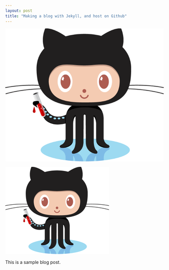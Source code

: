 ```yaml
---
layout: post
title: "Making a blog with Jekyll, and host on Github"
---
```


![octojekyll](/images/blog/octojekyll.png)

<img class="alignnone size-full wp-image-58" src="/images/blog/octojekyll.png" width="330" height="276" />

This is a sample blog post.
